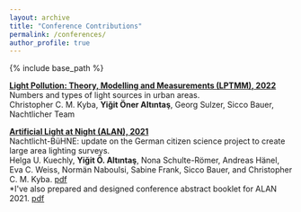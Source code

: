 ```yaml
---
layout: archive
title: "Conference Contributions"
permalink: /conferences/
author_profile: true
---
```



{% include base_path %}

**[Light Pollution: Theory, Modelling and Measurements (LPTMM), 2022](https://martinaube.wixsite.com/lptmm)**<br/>
Numbers and types of light sources in urban areas.<br/>
Christopher C. M. Kyba, **Yiğit Öner Altıntaş**, Georg Sulzer, Sicco Bauer, Nachtlicher
Team<br/>

**[Artificial Light at Night (ALAN), 2021](http://www.artificiallightatnight.org)**<br/>
Nachtlicht-BüHNE: update on the German citizen science project to create large area lighting surveys.<br/>
Helga U. Kuechly, **Yiğit Ö. Altıntaş**, Nona Schulte-Römer, Andreas Hänel, Eva C. Weiss, Normän Naboulsi, Sabine Frank, Sicco Bauer, and Christopher C. M. Kyba. [pdf](../files/alan2021_abstract.pdf)<br/>
*I've also prepared and designed conference abstract booklet for ALAN 2021. [pdf](../files/alan2021_abstract_booklet.pdf)<br/>
<br/>